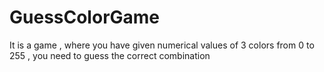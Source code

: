 # GuessColorGame
It is a game , where you have given numerical values of 3 colors from 0 to 255 , you need to guess the correct combination
